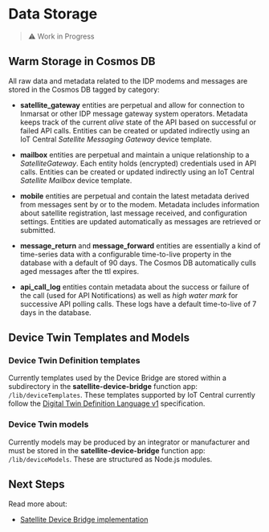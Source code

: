 # Data Storage

> :warning: Work in Progress

## Warm Storage in Cosmos DB

All raw data and metadata related to the IDP modems and messages are stored in 
the Cosmos DB tagged by category:

* **satellite_gateway** entities are perpetual and allow for connection to 
Inmarsat or other IDP message gateway system operators. Metadata keeps track of 
the current *alive* state of the API based on successful or failed API calls. 
Entities can be created or updated indirectly using an IoT Central *Satellite 
Messaging Gateway* device template. 

* **mailbox** entities are perpetual and maintain a unique relationship to a 
*SatelliteGateway*. Each entity holds (encrypted) credentials used in API calls. 
Entities can be created or updated indirectly using an IoT Central *Satellite 
Mailbox* device template. 

* **mobile** entities are perpetual and contain the latest metadata derived from 
messages sent by or to the modem. Metadata includes information about satellite 
registration, last message received, and configuration settings. Entities are 
updated automatically as messages are retrieved or submitted.

* **message_return** and **message_forward** entities are essentially a kind of 
time-series data with a configurable time-to-live property in the database with 
a default of 90 days. The Cosmos DB automatically culls aged messages after the 
ttl expires.

* **api_call_log** entities contain metadata about the success or failure of 
the call (used for API Notifications) as well as *high water mark* for 
successive API polling calls. These logs have a default time-to-live of 7 days 
in the database.

## Device Twin Templates and Models

### Device Twin Definition templates

Currently templates used by the Device Bridge are stored within a subdirectory 
in the **satellite-device-bridge** function app: `/lib/deviceTemplates`. These 
templates supported by IoT Central currently follow the 
[Digital Twin Definition Language v1](https://github.com/Azure/opendigitaltwins-dtdl/blob/master/DTDL/v1-preview/dtdlv1.md)
specification.

### Device Twin models

Currently models may be produced by an integrator or manufacturer and must be 
stored in the **satellite-device-bridge** function app: `/lib/deviceModels`. 
These are structured as Node.js modules.

## Next Steps

Read more about:

* [Satellite Device Bridge implementation](https://github.com/Inmarsat/isatdatapro-azure/tree/master/device-bridge)